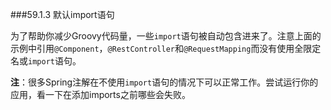 ###59.1.3 默认import语句

为了帮助你减少Groovy代码量，一些`import`语句被自动包含进来了。注意上面的示例中引用`@Component`，`@RestController`和`@RequestMapping`而没有使用全限定名或`import`语句。

**注**：很多Spring注解在不使用`import`语句的情况下可以正常工作。尝试运行你的应用，看一下在添加imports之前哪些会失败。
